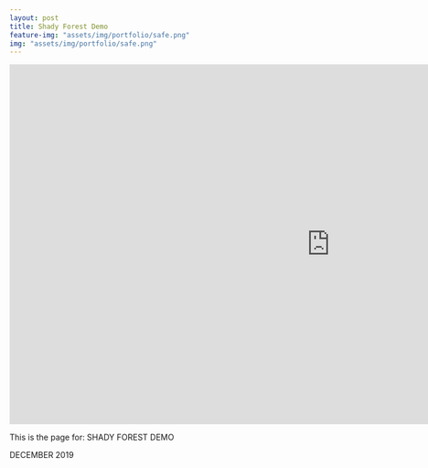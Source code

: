 ```yaml
---
layout: post
title: Shady Forest Demo
feature-img: "assets/img/portfolio/safe.png"
img: "assets/img/portfolio/safe.png"
---
```


<center><iframe width="1120" height="630" src="https://www.youtube.com/embed/RDpLXx7wfEQ" title="YouTube video player" frameborder="0" allow="accelerometer; autoplay; clipboard-write; encrypted-media; gyroscope; picture-in-picture" allowfullscreen></iframe></center>

This is the page for: SHADY FOREST DEMO

DECEMBER 2019
